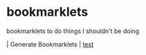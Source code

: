 # bookmarklets
bookmarklets to do things I shouldn't be doing

| Generate Bookmarklets | [test](https://medialab.github.io/artoo/generator)
